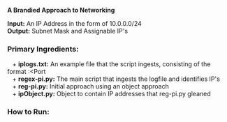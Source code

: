 **A Brandied Approach to Networking**

**Input:** An IP Address in the form of 10.0.0.0/24   
**Output:** Subnet Mask and Assignable IP's   

### Primary Ingredients: 
&nbsp;&nbsp;&nbsp;+ **iplogs.txt:** An example file that the script ingests, consisting of the format <IP Address>:<Port       
&nbsp;&nbsp;&nbsp;+ **regex-pi.py:** The main script that ingests the logfile and identifies IP's   
&nbsp;&nbsp;&nbsp;+ **reg-pi.py:** Initial approach using an object approach  
&nbsp;&nbsp;&nbsp;+ **ipObject.py:** Object to contain IP addresses that reg-pi.py gleaned

 
### How to Run:
